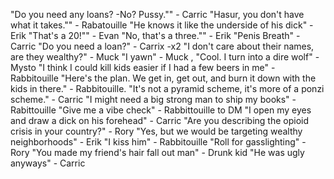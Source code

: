 "Do you need any loans? -No? Pussy."" - Carric
"Hasur, you don't have what it takes."" - Rabatouille
"He knows it like the underside of his dick" - Erik
"That's a 20!"" - Evan "No, that's a three."" - Erik
"Penis Breath" - Carric
"Do you need a loan?" - Carrix -x2
"I don't care about their names, are they wealthy?" - Muck
"I yawn" - Muck , "Cool. I turn into a dire wolf" - Mysto
"I think I could kill kids easier if I had a few beers in me" - Rabbitouille
"Here's the plan. We get in, get out, and burn it down with the kids in there." - Rabbitouille.
"It's not a pyramid scheme, it's more of a ponzi scheme." - Carric
"I might need a big strong man to ship my books" - Rabittouille
"Give me a vibe check" - Rabbittouille to DM
"I open my eyes and draw a dick on his forehead" - Carric
"Are you describing the opioid crisis in your country?" - Rory "Yes, but we would be targeting wealthy neighborhoods" - Erik
"I kiss him" - Rabbitouille
"Roll for gasslighting" - Rory
"You made my friend's hair fall out man" - Drunk kid "He was ugly anyways" - Carric

